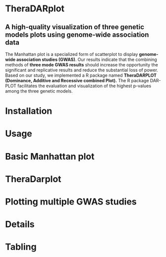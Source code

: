 # TheraDARplot 
## A high-quality visualization of three genetic models plots using genome-wide association data
The Manhattan plot is a specialized form of scatterplot to display **genome-wide association studies (GWAS)**. 
Our results indicate that the combining methods of **three mode GWAS results** should increase the opportunity 
the significant and replicative results and reduce the substantial loss of power. Based on our study, 
we implemented a R package named **TheraDARPLOT** **(Dominance, Additive and Recessive combined Plot).** 
The R package DAR-PLOT facilitates the evaluation and visualization of the highest p-values among the three genetic models.

# Installation
>>

# Usage

# Basic Manhattan plot

# TheraDarplot

# Plotting multiple GWAS studies

# Details

# Tabling
